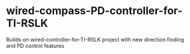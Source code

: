 # wired-compass-PD-controller-for-TI-RSLK
 Builds on wired-controller-for-TI-RSLK project with new direction finding and PD control features
